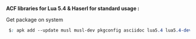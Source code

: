 
**ACF libraries for Lua 5.4 & Haserl for standard usage :**

Get package on system

 ```css
  $: apk add --update musl musl-dev pkgconfig asciidoc lua5.4 lua5.4-dev lua5.4-libs haserl-lua5.4 lua5.4-md5
  ```
  
